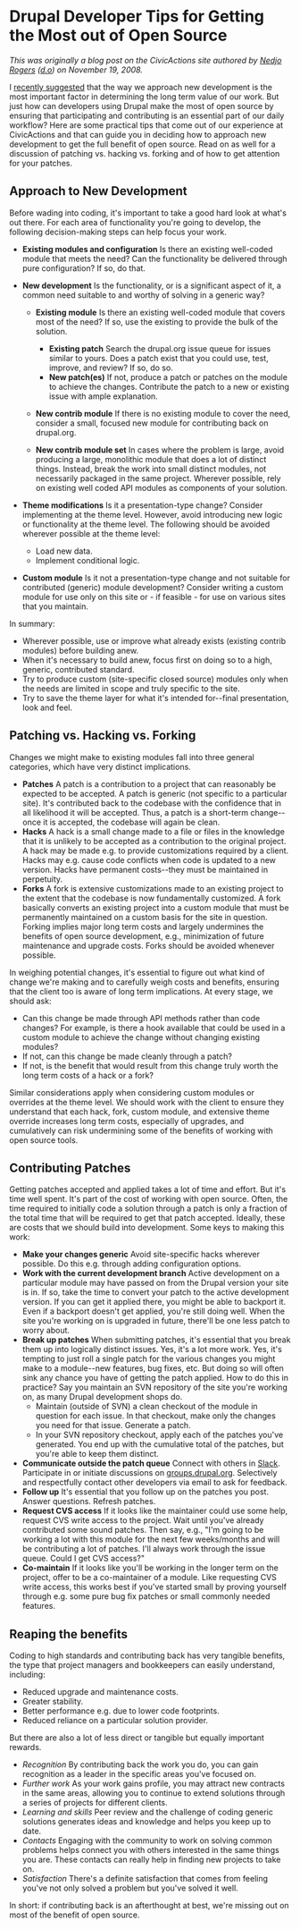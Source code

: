 # Drupal Developer Tips for Getting the Most out of Open Source

_This was originally a blog post on the CivicActions site authored by [Nedjo Rogers](https://nedjo.ca/) ([d.o](https://www.drupal.org/u/nedjo)) on November 19, 2008._

I [recently suggested](most-important-decision-in-developing-a-drupal-site-contributed-vs-custom-development.md) that the way we approach new development is the most important factor in determining the long term value of our work. But just how can developers using Drupal make the most of open source by ensuring that participating and contributing is an essential part of our daily workflow? Here are some practical tips that come out of our experience at CivicActions and that can guide you in deciding how to approach new development to get the full benefit of open source. Read on as well for a discussion of patching vs. hacking vs. forking and of how to get attention for your patches.

## Approach to New Development

Before wading into coding, it's important to take a good hard look at what's out there. For each area of functionality you're going to develop, the following decision-making steps can help focus your work.

- **Existing modules and configuration** Is there an existing well-coded module that meets the need? Can the functionality be delivered through pure configuration? If so, do that.
- **New development** Is the functionality, or is a significant aspect of it, a common need suitable to and worthy of solving in a generic way?

  - **Existing module** Is there an existing well-coded module that covers most of the need? If so, use the existing to provide the bulk of the solution.

    - **Existing patch** Search the drupal.org issue queue for issues similar to yours. Does a patch exist that you could use, test, improve, and review? If so, do so.
    - **New patch(es)** If not, produce a patch or patches on the module to achieve the changes. Contribute the patch to a new or existing issue with ample explanation.

  - **New contrib module** If there is no existing module to cover the need, consider a small, focused new module for contributing back on drupal.org.
  - **New contrib module set** In cases where the problem is large, avoid producing a large, monolithic module that does a lot of distinct things. Instead, break the work into small distinct modules, not necessarily packaged in the same project. Wherever possible, rely on existing well coded API modules as components of your solution.

- **Theme modifications** Is it a presentation-type change? Consider implementing at the theme level. However, avoid introducing new logic or functionality at the theme level. The following should be avoided wherever possible at the theme level:
  - Load new data.
  - Implement conditional logic.
- **Custom module** Is it not a presentation-type change and not suitable for contributed (generic) module development? Consider writing a custom module for use only on this site or - if feasible - for use on various sites that you maintain.

In summary:

- Wherever possible, use or improve what already exists (existing contrib modules) before building anew.
- When it's necessary to build anew, focus first on doing so to a high, generic, contributed standard.
- Try to produce custom (site-specific closed source) modules only when the needs are limited in scope and truly specific to the site.
- Try to save the theme layer for what it's intended for--final presentation, look and feel.

## Patching vs. Hacking vs. Forking

Changes we might make to existing modules fall into three general categories, which have very distinct implications.

- **Patches** A patch is a contribution to a project that can reasonably be expected to be accepted. A patch is generic (not specific to a particular site). It's contributed back to the codebase with the confidence that in all likelihood it will be accepted. Thus, a patch is a short-term change--once it is accepted, the codebase will again be clean.
- **Hacks** A hack is a small change made to a file or files in the knowledge that it is unlikely to be accepted as a contribution to the original project. A hack may be made e.g. to provide customizations required by a client. Hacks may e.g. cause code conflicts when code is updated to a new version. Hacks have permanent costs--they must be maintained in perpetuity.
- **Forks** A fork is extensive customizations made to an existing project to the extent that the codebase is now fundamentally customized. A fork basically converts an existing project into a custom module that must be permanently maintained on a custom basis for the site in question. Forking implies major long term costs and largely undermines the benefits of open source development, e.g., minimization of future maintenance and upgrade costs. Forks should be avoided whenever possible.

In weighing potential changes, it's essential to figure out what kind of change we're making and to carefully weigh costs and benefits, ensuring that the client too is aware of long term implications. At every stage, we should ask:

- Can this change be made through API methods rather than code changes? For example, is there a hook available that could be used in a custom module to achieve the change without changing existing modules?
- If not, can this change be made cleanly through a patch?
- If not, is the benefit that would result from this change truly worth the long term costs of a hack or a fork?

Similar considerations apply when considering custom modules or overrides at the theme level. We should work with the client to ensure they understand that each hack, fork, custom module, and extensive theme override increases long term costs, especially of upgrades, and cumulatively can risk undermining some of the benefits of working with open source tools.

## Contributing Patches

Getting patches accepted and applied takes a lot of time and effort. But it's time well spent. It's part of the cost of working with open source. Often, the time required to initially code a solution through a patch is only a fraction of the total time that will be required to get that patch accepted. Ideally, these are costs that we should build into development. Some keys to making this work:

- **Make your changes generic** Avoid site-specific hacks wherever possible. Do this e.g. through adding configuration options.
- **Work with the current development branch** Active development on a particular module may have passed on from the Drupal version your site is in. If so, take the time to convert your patch to the active development version. If you can get it applied there, you might be able to backport it. Even if a backport doesn't get applied, you're still doing well. When the site you're working on is upgraded in future, there'll be one less patch to worry about.
- **Break up patches** When submitting patches, it's essential that you break them up into logically distinct issues. Yes, it's a lot more work. Yes, it's tempting to just roll a single patch for the various changes you might make to a module--new features, bug fixes, etc. But doing so will often sink any chance you have of getting the patch applied. How to do this in practice? Say you maintain an SVN repository of the site you're working on, as many Drupal development shops do.
  - Maintain (outside of SVN) a clean checkout of the module in question for each issue. In that checkout, make only the changes you need for that issue. Generate a patch.
  - In your SVN repository checkout, apply each of the patches you've generated. You end up with the cumulative total of the patches, but you're able to keep them distinct.
- **Communicate outside the patch queue** Connect with others in [Slack](https://www.drupal.org/slack). Participate in or initiate discussions on [groups.drupal.org](http://groups.drupal.org/). Selectively and respectfully contact other developers via email to ask for feedback.
- **Follow up** It's essential that you follow up on the patches you post. Answer questions. Refresh patches.
- **Request CVS access** If it looks like the maintainer could use some help, request CVS write access to the project. Wait until you've already contributed some sound patches. Then say, e.g., "I'm going to be working a lot with this module for the next few weeks/months and will be contributing a lot of patches. I'll always work through the issue queue. Could I get CVS access?"
- **Co-maintain** If it looks like you'll be working in the longer term on the project, offer to be a co-maintainer of a module. Like requesting CVS write access, this works best if you've started small by proving yourself through e.g. some pure bug fix patches or small commonly needed features.

## Reaping the benefits

Coding to high standards and contributing back has very tangible benefits, the type that project managers and bookkeepers can easily understand, including:

- Reduced upgrade and maintenance costs.
- Greater stability.
- Better performance e.g. due to lower code footprints.
- Reduced reliance on a particular solution provider.

But there are also a lot of less direct or tangible but equally important rewards.

- _Recognition_ By contributing back the work you do, you can gain recognition as a leader in the specific areas you've focused on.
- _Further work_ As your work gains profile, you may attract new contracts in the same areas, allowing you to continue to extend solutions through a series of projects for different clients.
- _Learning and skills_ Peer review and the challenge of coding generic solutions generates ideas and knowledge and helps you keep up to date.
- _Contacts_ Engaging with the community to work on solving common problems helps connect you with others interested in the same things you are. These contacts can really help in finding new projects to take on.
- _Satisfaction_ There's a definite satisfaction that comes from feeling you've not only solved a problem but you've solved it well.

In short: if contributing back is an afterthought at best, we're missing out on most of the benefit of open source.
